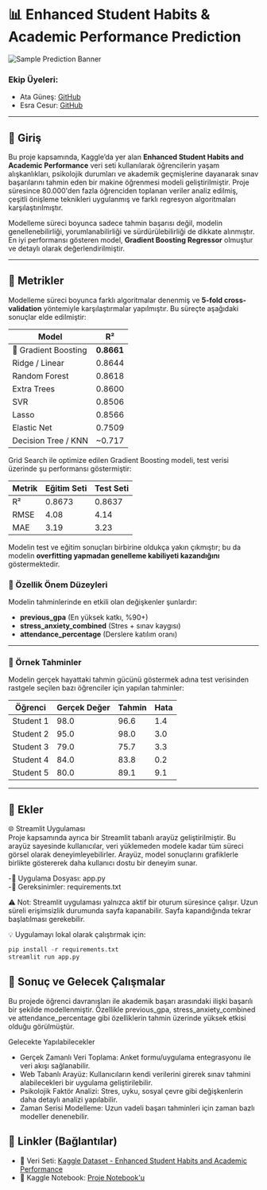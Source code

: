 # 📊 Enhanced Student Habits & Academic Performance Prediction

![Sample Prediction Banner](https://github.com/user-attachments/assets/0f0cc382-1351-49b4-957a-bdf9622e3bbf)

### Ekip Üyeleri:

- Ata Güneş: [GitHub](https://github.com/AtaGn)
- Esra Cesur: [GitHub](https://github.com/esracesur4)
---

## 🔰 Giriş

Bu proje kapsamında, Kaggle’da yer alan **Enhanced Student Habits and Academic Performance** veri seti kullanılarak öğrencilerin yaşam alışkanlıkları, psikolojik durumları ve akademik geçmişlerine dayanarak sınav başarılarını tahmin eden bir makine öğrenmesi modeli geliştirilmiştir. Proje süresince 80.000'den fazla öğrenciden toplanan veriler analiz edilmiş, çeşitli önişleme teknikleri uygulanmış ve farklı regresyon algoritmaları karşılaştırılmıştır.

Modelleme süreci boyunca sadece tahmin başarısı değil, modelin genellenebilirliği, yorumlanabilirliği ve sürdürülebilirliği de dikkate alınmıştır. En iyi performansı gösteren model, **Gradient Boosting Regressor** olmuştur ve detaylı olarak değerlendirilmiştir.

---

## 📏 Metrikler

Modelleme süreci boyunca farklı algoritmalar denenmiş ve **5-fold cross-validation** yöntemiyle karşılaştırmalar yapılmıştır. Bu süreçte aşağıdaki sonuçlar elde edilmiştir:

| Model               | R² |
|---------------------|----|
| 🌟 Gradient Boosting| **0.8661** |
| Ridge / Linear      | 0.8644 |
| Random Forest       | 0.8618 |
| Extra Trees         | 0.8600 |
| SVR                 | 0.8506 |
| Lasso               | 0.8566 |
| Elastic Net         | 0.7509 |
| Decision Tree / KNN | ~0.717 |

Grid Search ile optimize edilen Gradient Boosting modeli, test verisi üzerinde şu performansı göstermiştir:

| Metrik      | Eğitim Seti | Test Seti |
|-------------|-------------|-----------|
| R²          | 0.8673      | 0.8637    |
| RMSE        | 4.08        | 4.14      |
| MAE         | 3.19        | 3.23      |

Modelin test ve eğitim sonuçları birbirine oldukça yakın çıkmıştır; bu da modelin **overfitting yapmadan genelleme kabiliyeti kazandığını** göstermektedir.

### 🔬 Özellik Önem Düzeyleri

Modelin tahminlerinde en etkili olan değişkenler şunlardır:

- **previous_gpa** (En yüksek katkı, %90+)
- **stress_anxiety_combined** (Stres + sınav kaygısı)
- **attendance_percentage** (Derslere katılım oranı)

---

### 🎯 Örnek Tahminler

Modelin gerçek hayattaki tahmin gücünü göstermek adına test verisinden rastgele seçilen bazı öğrenciler için yapılan tahminler:

| Öğrenci | Gerçek Değer | Tahmin | Hata |
|---------|--------------|--------|------|
| Student 1 | 98.0 | 96.6 | 1.4 |
| Student 2 | 95.0 | 98.0 | 3.0 |
| Student 3 | 79.0 | 75.7 | 3.3 |
| Student 4 | 84.0 | 83.8 | 0.2 |
| Student 5 | 80.0 | 89.1 | 9.1 |

---

## 🧩 Ekler  
🌐 Streamlit Uygulaması  
Proje kapsamında ayrıca bir Streamlit tabanlı arayüz geliştirilmiştir. Bu arayüz sayesinde kullanıcılar, veri yüklemeden modele kadar tüm süreci görsel olarak deneyimleyebilirler. Arayüz, model sonuçlarını grafiklerle birlikte göstererek daha kullanıcı dostu bir deneyim sunar.  

-📄 Uygulama Dosyası: app.py  
-📄 Gereksinimler: requirements.txt  

⚠️ Not: Streamlit uygulaması yalnızca aktif bir oturum süresince çalışır. Uzun süreli erişimsizlik durumunda sayfa kapanabilir. Sayfa kapandığında tekrar başlatılması gerekebilir.  

💡 Uygulamayı lokal olarak çalıştırmak için:  

```python
pip install -r requirements.txt  
streamlit run app.py  
```
## 🚀 Sonuç ve Gelecek Çalışmalar

Bu projede öğrenci davranışları ile akademik başarı arasındaki ilişki başarılı bir şekilde modellenmiştir. Özellikle previous_gpa, stress_anxiety_combined ve attendance_percentage gibi özelliklerin tahmin üzerinde yüksek etkisi olduğu görülmüştür.   

Gelecekte Yapılabilecekler
- Gerçek Zamanlı Veri Toplama: Anket formu/uygulama entegrasyonu ile veri akışı sağlanabilir.
- Web Tabanlı Arayüz: Kullanıcıların kendi verilerini girerek sınav tahmini alabilecekleri bir uygulama geliştirilebilir.
- Psikolojik Faktör Analizi: Stres, uyku, sosyal çevre gibi değişkenlerin daha detaylı analizi yapılabilir.
- Zaman Serisi Modelleme: Uzun vadeli başarı tahminleri için zaman bazlı modeller denenebilir.

## 🔗 Linkler (Bağlantılar)

- 📁 Veri Seti: [Kaggle Dataset - Enhanced Student Habits and Academic Performance](https://www.kaggle.com/datasets/aryan208/student-habits-and-academic-performance-dataset)
- 📓 Kaggle Notebook: [Proje Notebook'u](https://www.kaggle.com/code/atagns/student-habits-and-academic-performance-dataset)

